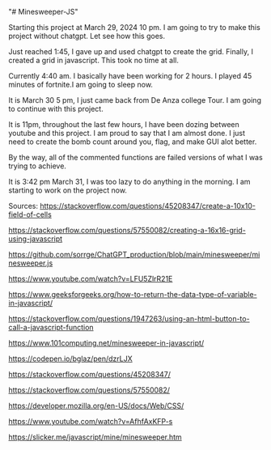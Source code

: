 "# Minesweeper-JS"

Starting this project at March 29, 2024 10 pm. I am going to try to make this project without chatgpt. Let see how this goes.

Just reached 1:45, I gave up and used chatgpt to create the grid. Finally, I created a grid in javascript. This took no time at all.

Currently 4:40 am. I basically have been working for 2 hours. I played 45 minutes of fortnite.I am going to sleep now.


It is March 30 5 pm, I just came back from De Anza college Tour. I am going to continue with this project.

It is 11pm, throughout the last few hours, I have been dozing between youtube and this project. I am proud to say that I am almost done. I just need to create the bomb count around you, flag, and make GUI alot better.

By the way, all of the commented functions are failed versions of what I was trying to achieve.


It is 3:42 pm March 31, I was too lazy to do anything in the morning. I am starting to work on the project now.

Sources:
https://stackoverflow.com/questions/45208347/create-a-10x10-field-of-cells

https://stackoverflow.com/questions/57550082/creating-a-16x16-grid-using-javascript

https://github.com/sorrge/ChatGPT_production/blob/main/minesweeper/minesweeper.js

https://www.youtube.com/watch?v=LFU5ZlrR21E

https://www.geeksforgeeks.org/how-to-return-the-data-type-of-variable-in-javascript/

https://stackoverflow.com/questions/1947263/using-an-html-button-to-call-a-javascript-function

https://www.101computing.net/minesweeper-in-javascript/

https://codepen.io/bglaz/pen/dzrLJX

https://stackoverflow.com/questions/45208347/


https://stackoverflow.com/questions/57550082/


https://developer.mozilla.org/en-US/docs/Web/CSS/


https://www.youtube.com/watch?v=AfhfAxKFP-s

https://slicker.me/javascript/mine/minesweeper.htm

